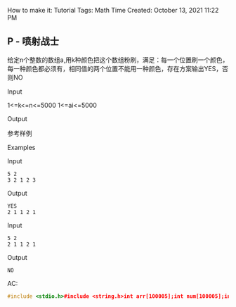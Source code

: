 How to make it: Tutorial
Tags: Math
Time Created: October 13, 2021 11:22 PM

## P - 喷射战士

给定n个整数的数组a,用k种颜色把这个数组粉刷，满足：每一个位置刷一个颜色，每一种颜色都必须有，相同值的两个位置不能用一种颜色，存在方案输出YES，否则NO

Input

1<=k<=n<=5000 1<=ai<=5000

Output

参考样例

Examples

Input

```
5 2
3 2 1 2 3
```

Output

```
YES
2 1 1 2 1
```

Input

```
5 2
2 1 1 2 1
```

Output

```
NO
```

AC:

```cpp
#include <stdio.h>#include <string.h>int arr[100005];int num[100005];int numb[100005];int main() {    int a, b, c = 0;    memset(num, 0, sizeof(num));    memset(numb, 0, sizeof(numb));    scanf("%d%d", &a, &b);    for (int i = 0; i < a; i++) {        scanf("%d", &arr[i]);        if (++num[arr[i]] > b) c = 1;    }    if (c == 1) {        printf("NO");        return 0;    } else printf("YES\n");    for(int i=0;i<a;i++){        if(num[arr[i]]==1) {            numb[i]=(c++%b)+1;            continue;        }        if(numb[i]!=0) continue;        if((c+num[arr[i]]-1)%b-c%b<0)            c-=((c+num[arr[i]]-1)%b+1);        numb[i]=(c++%b)+1;        for(int j=i+1;j<a;j++){            if(arr[i]==arr[j])                numb[j]=(c++%b)+1;        }    }    for(int i=0;i<a;i++) printf("%d ",numb[i]);    return 0;}
```